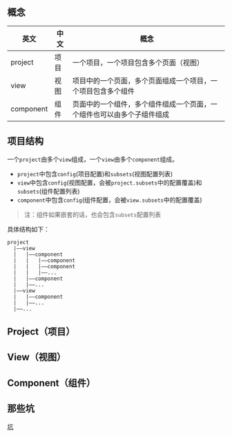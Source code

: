 
## 概念

| 英文 | 中文 | 概念 |
| ---- | ---- | ---- |
| project | 项目 | 一个项目，一个项目包含多个页面（视图） | 
| view | 视图 | 项目中的一个页面，多个页面组成一个项目，一个项目包含多个组件 |
| component | 组件 | 页面中的一个组件，多个组件组成一个页面，一个组件也可以由多个子组件组成 |

## 项目结构

一个`project`由多个`view`组成，一个`view`由多个`component`组成。

- `project`中包含`config`(项目配置)和`subsets`(视图配置列表)
- `view`中包含`config`(视图配置，会被`project.subsets`中的配置覆盖)和`subsets`(组件配置列表)
- `component`中包含`config`(组件配置，会被`view.subsets`中的配置覆盖)

> 注：组件如果嵌套的话，也会包含`subsets`配置列表

具体结构如下：

```
project
  |——view
  |   |——component
  |   |   |——component
  |   |   |——component
  |   |   |——...
  |   |——component
  |   |——...
  |——view
  |   |——component
  |   |——...
  |——...
```

## Project（项目）

## View（视图）

## Component（组件）

## 那些坑

[坑](PIT.md)